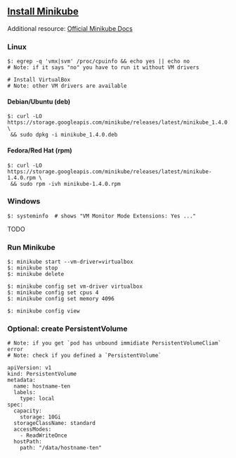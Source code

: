 ## [Install Minikube](https://kubernetes.io/docs/tasks/tools/install-minikube/)

Additional resource: [Official Minikube Docs](https://minikube.sigs.k8s.io/)

### Linux

```
$: egrep -q 'vmx|svm' /proc/cpuinfo && echo yes || echo no
# Note: if it says "no" you have to run it without VM drivers
```

```
# Install VirtualBox
# Note: other VM drivers are available
```


#### Debian/Ubuntu (deb)

```
$: curl -LO https://storage.googleapis.com/minikube/releases/latest/minikube_1.4.0.deb \
 && sudo dpkg -i minikube_1.4.0.deb
```

#### Fedora/Red Hat (rpm)

```
$: curl -LO https://storage.googleapis.com/minikube/releases/latest/minikube-1.4.0.rpm \
 && sudo rpm -ivh minikube-1.4.0.rpm
```

### Windows

```
$: systeminfo  # shows "VM Monitor Mode Extensions: Yes ..."
```

TODO

### Run Minikube

```
$: minikube start --vm-driver=virtualbox
$: minikube stop
$: minikube delete
```

```
$: minikube config set vm-driver virtualbox
$: minikube config set cpus 4
$: minikube config set memory 4096

$: minikube config view
```

### Optional: create PersistentVolume

```
# Note: if you get `pod has unbound immidiate PersistentVolumeCliam` error
# Note: check if you defined a `PersistentVolume`
```

```
apiVersion: v1
kind: PersistentVolume
metadata:
  name: hostname-ten
  labels:
    type: local
spec:
  capacity:
    storage: 10Gi
  storageClassName: standard
  accessModes:
    - ReadWriteOnce
  hostPath:
    path: "/data/hostname-ten"
```
